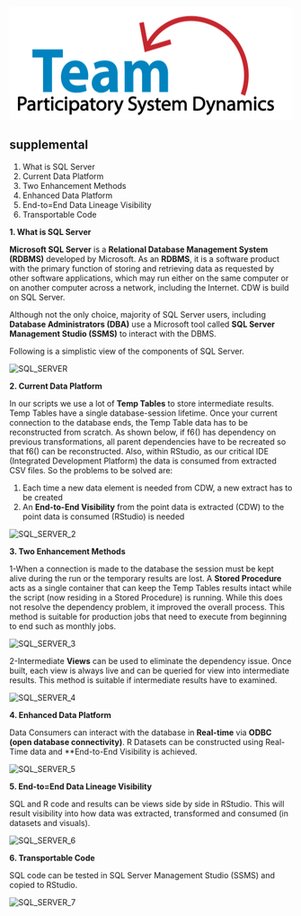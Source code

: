 <img src = "https://github.com/lzim/teampsd/blob/teampsd_style/teampsd_logo/team_psd_logo_sm.png"
     height = "200" width = "600"> 

## supplemental

 1. What is SQL Server
 2. Current Data Platform
 3. Two Enhancement Methods
 4. Enhanced Data Platform
 5. End-to=End Data Lineage Visibility
 6. Transportable Code

**1. What is SQL Server**  

**Microsoft SQL Server** is a **Relational Database Management System (RDBMS)** developed by Microsoft. As an **RDBMS**, it is a software product with the primary function of storing and retrieving data as requested by other software applications, which may run either on the same computer or on another computer across a network, including the Internet. CDW is build on SQL Server. 

Although not the only choice, majority of SQL Server users, including **Database Administrators (DBA)** use a Microsoft tool called **SQL Server Management Studio (SSMS)** to interact with the DBMS. 

Following is a simplistic view of the components of SQL Server. 

![SQL_SERVER](https://user-images.githubusercontent.com/39805164/82762705-5f336080-9db7-11ea-9390-3bbf781b5437.jpg)

**2. Current Data Platform** 

In our scripts we use a lot of **Temp Tables** to store intermediate results. Temp Tables have a single database-session lifetime. Once your current connection to the database ends, the Temp Table data has to be reconstructed from scratch. As shown below, if f6() has dependency on previous transformations, all parent dependencies have to be recreated so that f6() can be reconstructed. Also, within RStudio, as our critical IDE (Integrated Development Platform) the data is consumed from extracted CSV files. So the problems to be solved are:

 1. Each time a new data element is needed from CDW, a new extract has to be created
 2. An **End-to-End Visibility** from the point data is extracted (CDW) to the point data is consumed (RStudio) is needed   

![SQL_SERVER_2](https://user-images.githubusercontent.com/39805164/82763248-25645900-9dbb-11ea-97d2-8e5ae84db180.jpg)

**3. Two Enhancement Methods**  

1-When a connection is made to the database the session must be kept alive during the run or the temporary results are lost. A **Stored Procedure** acts as a single container that can keep the Temp Tables results intact while the script (now residing in a Stored Procedure) is running. While this does not resolve the dependency problem, it improved the overall process. This method is suitable for production jobs that need to execute from beginning to end such as monthly jobs.

![SQL_SERVER_3](https://user-images.githubusercontent.com/39805164/82763643-0c10dc00-9dbe-11ea-884e-834ed0fea33a.jpg)

2-Intermediate **Views** can be used to eliminate the dependency issue. Once built, each view is always live and can be queried for view into intermediate results. This method is suitable if intermediate results have to examined.

![SQL_SERVER_4](https://user-images.githubusercontent.com/39805164/82763821-344d0a80-9dbf-11ea-9a5e-3453cff93e47.jpg)

**4. Enhanced Data Platform** 

Data Consumers can interact with the database in **Real-time** via **ODBC (open database connectivity)**. R Datasets can be constructed using Real-Time data and **End-to-End Visibility is achieved.

![SQL_SERVER_5](https://user-images.githubusercontent.com/39805164/82763972-44191e80-9dc0-11ea-8dd1-a02e0b650df7.jpg)
 
 **5. End-to=End Data Lineage Visibility** 

SQL and R code and results can be views side by side in RStudio. This will result visibility into how data was extracted, transformed and consumed (in datasets and visuals).

![SQL_SERVER_6](https://user-images.githubusercontent.com/39805164/82764361-f7831280-9dc2-11ea-8683-070c2e4ba2f7.jpg)

**6. Transportable Code** 

SQL code can be tested in SQL Server Management Studio (SSMS) and copied to RStudio.

![SQL_SERVER_7](https://user-images.githubusercontent.com/39805164/82764502-04543600-9dc4-11ea-9279-be6328450e25.jpg)
